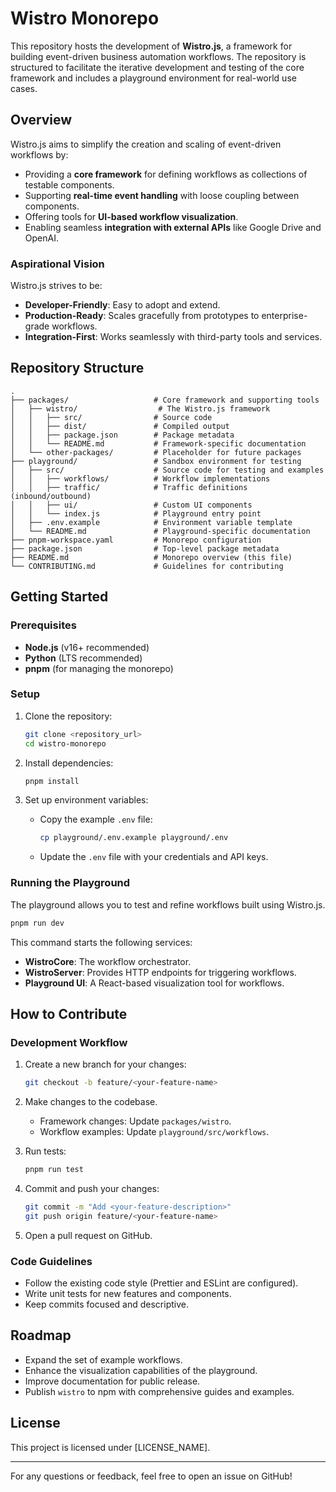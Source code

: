 # Wistro Monorepo

This repository hosts the development of **Wistro.js**, a framework for building event-driven business automation workflows. The repository is structured to facilitate the iterative development and testing of the core framework and includes a playground environment for real-world use cases.

## Overview

Wistro.js aims to simplify the creation and scaling of event-driven workflows by:

- Providing a **core framework** for defining workflows as collections of testable components.
- Supporting **real-time event handling** with loose coupling between components.
- Offering tools for **UI-based workflow visualization**.
- Enabling seamless **integration with external APIs** like Google Drive and OpenAI.

### Aspirational Vision

Wistro.js strives to be:

- **Developer-Friendly**: Easy to adopt and extend.
- **Production-Ready**: Scales gracefully from prototypes to enterprise-grade workflows.
- **Integration-First**: Works seamlessly with third-party tools and services.

## Repository Structure

```
.
├── packages/                   # Core framework and supporting tools
│   ├── wistro/                  # The Wistro.js framework
│   │   ├── src/                # Source code
│   │   ├── dist/               # Compiled output
│   │   ├── package.json        # Package metadata
│   │   └── README.md           # Framework-specific documentation
│   └── other-packages/         # Placeholder for future packages
├── playground/                 # Sandbox environment for testing
│   ├── src/                    # Source code for testing and examples
│   │   ├── workflows/          # Workflow implementations
│   │   ├── traffic/            # Traffic definitions (inbound/outbound)
│   │   ├── ui/                 # Custom UI components
│   │   └── index.js            # Playground entry point
│   ├── .env.example            # Environment variable template
│   └── README.md               # Playground-specific documentation
├── pnpm-workspace.yaml         # Monorepo configuration
├── package.json                # Top-level package metadata
├── README.md                   # Monorepo overview (this file)
└── CONTRIBUTING.md             # Guidelines for contributing
```

## Getting Started

### Prerequisites

- **Node.js** (v16+ recommended)
- **Python** (LTS recommended)
- **pnpm** (for managing the monorepo)

### Setup

1. Clone the repository:

   ```bash
   git clone <repository_url>
   cd wistro-monorepo
   ```

2. Install dependencies:

   ```bash
   pnpm install
   ```

3. Set up environment variables:
   - Copy the example `.env` file:
     ```bash
     cp playground/.env.example playground/.env
     ```
   - Update the `.env` file with your credentials and API keys.

### Running the Playground

The playground allows you to test and refine workflows built using Wistro.js.

```bash
pnpm run dev
```

This command starts the following services:

- **WistroCore**: The workflow orchestrator.
- **WistroServer**: Provides HTTP endpoints for triggering workflows.
- **Playground UI**: A React-based visualization tool for workflows.

## How to Contribute

### Development Workflow

1. Create a new branch for your changes:

   ```bash
   git checkout -b feature/<your-feature-name>
   ```

2. Make changes to the codebase.

   - Framework changes: Update `packages/wistro`.
   - Workflow examples: Update `playground/src/workflows`.

3. Run tests:

   ```bash
   pnpm run test
   ```

4. Commit and push your changes:

   ```bash
   git commit -m "Add <your-feature-description>"
   git push origin feature/<your-feature-name>
   ```

5. Open a pull request on GitHub.

### Code Guidelines

- Follow the existing code style (Prettier and ESLint are configured).
- Write unit tests for new features and components.
- Keep commits focused and descriptive.

## Roadmap

- Expand the set of example workflows.
- Enhance the visualization capabilities of the playground.
- Improve documentation for public release.
- Publish `wistro` to npm with comprehensive guides and examples.

## License

This project is licensed under [LICENSE_NAME].

---

For any questions or feedback, feel free to open an issue on GitHub!
